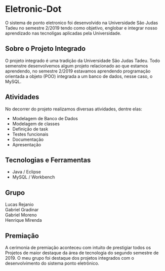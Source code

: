 # Eletronic-Dot
O sistema de ponto eletronico foi desenvolvido na Universidade São Judas Tadeu no semestre 2/2019 tendo como objetivo, englobar e integrar nosso aprendizado nas tecnoligas aplicadas pela Universidade.

## Sobre o Projeto Integrado 
O projeto integrado é uma tradição da Universidade São Judas Tadeu. Todo semenstre desenvolvemos algum projeto relacionado ao que estamos aprendendo, no semestre 2/2019 estavamos aprendendo programação orientada a objeto (POO) integrada a um banco de dados, nesse caso, o MySQL. 

## Atividades 
No decorrer do projeto realizamos diversas atividades, dentre elas: 

  - Modelagem de Banco de Dados 
  - Modelagem de classes 
  - Definição de task 
  - Testes funcionais 
  - Documentação
  - Apresentação
  
## Tecnologias e Ferramentas
  - Java / Eclipse 
  - MySQL / Workbench
  
## Grupo 
  Lucas Rejanio </br>
  Gabriel Gradinar  </br>
  Gabriel Moreno  </br>
  Henrique Mirenda </br>
  
## Premiação 
A cerimonia de premiação aconteceu com intuito de prestigiar todos os Projetos de maior destaque da área de tecnologia do segundo semestre de 2019. O meu grupo foi destaque dos projetos integrados com o desenvolvimento do sistema ponto eletrônico. 


